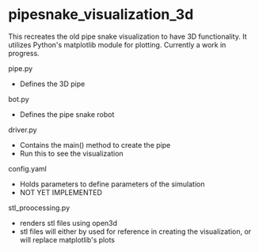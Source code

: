 # pipesnake_visualization_3d

This recreates the old pipe snake visualization to have 3D functionality. It utilizes Python's matplotlib module for plotting. Currently a work in progress.

pipe.py
- Defines the 3D pipe

bot.py
- Defines the pipe snake robot

driver.py
- Contains the main() method to create the pipe
- Run this to see the visualization

config.yaml
- Holds parameters to define parameters of the simulation
- NOT YET IMPLEMENTED

stl_proocessing.py
- renders stl files using open3d
- stl files will either by used for reference in creating the visualization, or will replace matplotlib's plots
